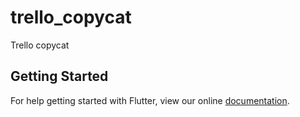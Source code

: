 # trello_copycat

Trello copycat

## Getting Started

For help getting started with Flutter, view our online
[documentation](https://flutter.io/).
